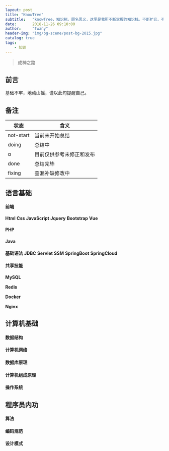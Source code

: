```yaml
---
layout: post
title: "KnowTree"
subtitle:   "knowTree，知识树。顾名思义，这里是我所不断掌握的知识栈。不断扩充，不停成长，终会长成一棵参天大树"
date:       2018-11-26 09:10:00
author:     "Twany"
header-img: "img/bg-scene/post-bg-2015.jpg"
catalog: true
tags:
    - 知识
---
```


> 成神之路

## 前言

基础不牢，地动山摇，谨以此句提醒自己。

## 备注

状态        | 含义
--------- | -------
not-start | 当前未开始总结
doing     | 总结中
α         | 目前仅供参考未修正和发布
done      | 总结完毕
fixing    | 查漏补缺修改中

## 语言基础

#### 前端

**Html**
**Css**
**JavaScript**
**Jquery**
**Bootstrap**
**Vue**


#### PHP


#### Java
**基础语法**
**JDBC**
**Servlet**
**SSM**
**SpringBoot**
**SpringCloud**

#### 共享技能

**MySQL**

**Redis**

**Docker**

**Nginx**


## 计算机基础
#### 数据结构


#### 计算机网络

#### 数据库原理


#### 计算机组成原理


#### 操作系统

## 程序员内功

#### 算法

#### 编码规范

#### 设计模式



